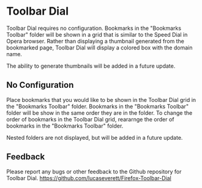# Toolbar Dial

Toolbar Dial requires no configuration. Bookmarks in the "Bookmarks Toolbar" folder will be shown in a grid that is similar to the Speed Dial in Opera browser. Rather than displaying a thumbnail generated from the bookmarked page, Toolbar Dial will display a colored box with the domain name.

The ability to generate thumbnails will be added in a future update.

## No Configuration

Place bookmarks that you would like to be shown in the Toolbar Dial grid in the "Bookmarks Toolbar" folder. Bookmarks in the "Bookmarks Toolbar" folder will be show in the same order they are in the folder. To change the order of bookmarks in the Toolbar Dial grid, reararnge the order of bookmarks in the "Bookmarks Toolbar" folder.

Nested folders are not displayed, but will be added in a future update.

## Feedback

Please report any bugs or other feedback to the Github repository for Toolbar Dial.
https://github.com/lucaseverett/Firefox-Toolbar-Dial
